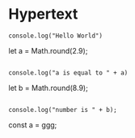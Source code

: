 # Hypertext

```
console.log("Hello World")
```
let a = Math.round(2.9);
```

console.log("a is equal to " + a)
```

let b = Math.round(8.9);
```

console.log("number is " + b);
```
const a = ggg;
```
